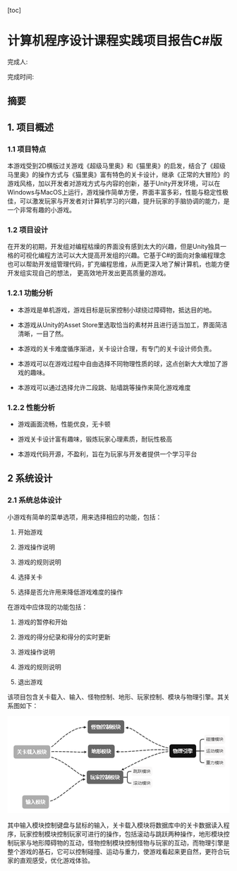 [toc]

# 计算机程序设计课程实践项目报告C#版

完成人:

完成时间:

## 摘要

## 1. 项目概述

### 1.1 项目特点

本游戏受到2D横版过关游戏《超级马里奥》和《猫里奥》的启发，结合了《超级马里奥》的操作方式与《猫里奥》富有特色的关卡设计，继承《正常的大冒险》的游戏风格，加以开发者对游戏方式与内容的创新，基于Unity开发环境，可以在Windows与MacOS上运行，游戏操作简单方便，界面丰富多彩，性能与稳定性极佳，可以激发玩家与开发者对计算机学习的兴趣，提升玩家的手脑协调的能力，是一个非常有趣的小游戏。

### 1.2 项目设计

在开发的初期，开发组对编程枯燥的界面没有感到太大的兴趣，但是Unity独具一格的可视化编程方法可以大大提高开发组的兴趣。它基于C#的面向对象编程理念也可以帮助开发组管理代码，扩充编程思维，从而更深入地了解计算机，也能方便开发组实现自己的想法， 更高效地开发出更高质量的游戏。

### 1.2.1 功能分析

- 本游戏是单机游戏，游戏目标是玩家控制小球绕过障碍物，抵达目的地。

- 本游戏从Unity的Asset Store里选取恰当的素材并且进行适当加工，界面简洁清晰，一目了然。

- 本游戏的关卡难度循序渐进，关卡设计合理，有专门的关卡设计师负责。

- 本游戏可以在游戏过程中自由选择不同物理性质的球，这点创新大大增加了游戏的趣味。

- 本游戏可以通过选择允许二段跳、贴墙跳等操作来简化游戏难度

### 1.2.2 性能分析

- 游戏画面流畅，性能优良，无卡顿

- 游戏关卡设计富有趣味，锻炼玩家心理素质，耐玩性极高

- 本游戏代码开源，不盈利，旨在为玩家与开发者提供一个学习平台

## 2 系统设计

### 2.1 系统总体设计

小游戏有简单的菜单选项，用来选择相应的功能，包括：

1. 开始游戏

2. 游戏操作说明

3. 游戏的规则说明

4. 选择关卡

5. 选择是否允许用来降低游戏难度的操作

在游戏中应体现的功能包括：

1. 游戏的暂停和开始

2. 游戏的得分纪录和得分的实时更新

3. 游戏操作说明

4. 游戏的规则说明

5. 退出游戏

该项目包含关卡载入、输入、怪物控制、地形、玩家控制、模块与物理引擎。其关系图如下：

![image-20201203221517010](_assets/image-20201203221517010.png)

其中输入模块控制键盘与鼠标的输入，关卡载入模块将数据库中的关卡数据读入程序，玩家控制模块控制玩家可进行的操作，包括滚动与跳跃两种操作，地形模块控制玩家与地形障碍物的互动，怪物控制模块控制怪物与玩家的互动，而物理引擎是整个游戏的基石，它可以控制碰撞、运动与重力，使游戏看起来更自然，更符合玩家的直观感受，优化游戏体验。